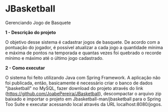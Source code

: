 # JBasketball
 Gerenciando Jogo de Basquete

**1 - Descrição do projeto**

O objetivo desse sistema é cadastrar jogos de basquete. De acordo com a pontuação do jogador, é possível atualizar a cada jogo a quantidade mínima e máxima de pontos na temporada e quantas vezes foi quebrado o recorde mínimo e máximo até o último jogo cadastrado.

**2 - Como executar**

O sistema foi feito utilizando Java com Spring Framework. A aplicação não foi publicada, então, basicamente é necessário criar o banco de dados "jbasketball" no MySQL, fazer download do projeto através do link (https://github.com/JoabePereira/JBasketball), descompactar o arquivo zip baixado e importar o projeto em Jbasketball-man/jbasketball para o Spring Too Suite e executar acessando local através da URL localhost:8080/jogos.
